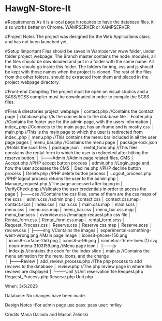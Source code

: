 # HawgN-Store-It
#Requirements
As it is a local page it requires to have the database files, it also works better on Chrome.
WAMPSERVER or XAMPSERVER

#Project Notes
The project was designed for the Web Applications class, and has not been launched yet.

#Setup
!important
Files should be saved in Wampserver www folder, under folder project_webpage.
The Branch master contains the node_modules, all the files should be downloaded and put in a folder with the same name.
All the files should go inside this folder.
The folders for img, css and js should be kept with those names when the project is cloned.
The rest of the files from the other folders, should be extracted from them and placed in the project_webpage directory.

#Front-end Compiling
The project must be open on visual studios and a SASS/SCSS compiler must be downloaded in order to compile the SCSS files.

#Files & directories
project_webpage
        │   contact.php //Contains the contact page
        │   database.php //Is the connection to the database file
        │   Footer.php  //Contains the footer use for the admin page, with the users information
        │   index_.php   //Connects to the main page, has an iframe and is mostly css
        │   main.php     //This is the main page to which the user is redirected from index_.php
        │   menu.php    //This contains the menu bar included in all the user page pages
        │   menu_bar.php  //Contains the menu page
        │   package-lock.json //Holds the scss files
        │   package.json
        │   rental_form.php //This files constains the rental form to which the user is redirected after hitting the reserve button.
        │
        ├───Admin   //Admin page related files, CMS
        │       Accept.php   //PHP accept button process
        │       admin.php   //Login_page and how the user accesses the CMS
        │       Decline.php  //PHP decline button process
        │       Delete.php   //PHP delete button process
        │       Logout_process.php  //PHP logout process returns the user to the admin.php
        │       Manage_request.php   //The page accessed after loging in
        │       VerifyCheck.php     //Validates the user credentials in order to access the page
        │
        ├───css            //Contains the css files, some of them are the css maps of the scss
        │       admin.css   //admin.php
        │       contact.css
        │       contact.css.map
        │       contact.scss
        │       index.css
        │       main.css
        │       main.css.map
        │       main.scss
        │       menu.css
        │       menu.css.map
        │       menu_bar.css
        │       menu_bar.css.map
        │       menu_bar.scss
        │       overview.css  //manage-request.php css file
        │       Rental_form.css
        │       Rental_form.css.map
        │       rental_form.scss
        │       Request_Process.css
        │       Reserve.css
        │       Reserve.css.map
        │       Reserve.scss
        │       review.css
        │
        ├───img    //Contains the images
        │       experimental-something-went-wrong.png  //Main page image
        │       icons8-phone-150.png    
        │       icons8-surface-250.png
        │       icons8-x-96.png
        │       isometric-three-lines (1).svg
        │       noun-menu-3103159.png       //Menu page icon
        │
        ├───js              
        │       index.js    //contains the code for the index slide 
        │       main.js      //Contains the menu animation for the menu icons, and the change   
        │
        ├───Review
        │       add_review_process.php   //The php process to add reviews to the database
        │       review.php               //The php review page in where the reviews are displayed
        │
        └───Unit                    //Unit reservation file
                Request.php     
                Request_Process.php
                Reserve.php
                Unit.php



When:  3/5/2023

Database: No changes have been made.

Design Notes
-For admin page use 
pass: pass
user: mriley

Credits
Maria Galindo and Mason Zelinski

